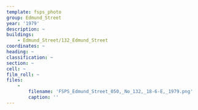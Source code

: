 ```yaml
---
template: fsps_photo
group: Edmund_Street
year: '1979'
description: ~
buildings:
    - Edmund_Street/132_Edmund_Street
coordinates: ~
heading: ~
classification: ~
section: ~
cell: ~
film_roll: ~
files:
    -
        filename: 'FSPS_Edmund_Street_050,_No_132,_18-6-E,_1979.png'
        caption: ''
---
```

